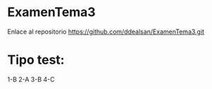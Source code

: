 # ExamenTema3
Enlace al repositorio
https://github.com/ddealsan/ExamenTema3.git


# Tipo test:
1-B
2-A
3-B
4-C
